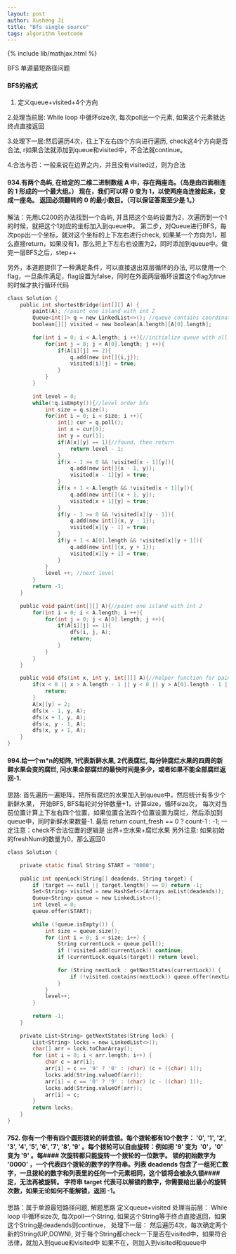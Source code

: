 ```yaml
---
layout: post
author: Xusheng Ji
title: "Bfs single source"
tags: algorithm leetcode
---
```


{% include lib/mathjax.html %}


<script type="text/javascript" async
  src="https://cdnjs.cloudflare.com/ajax/libs/mathjax/2.7.5/MathJax.js?config=TeX-MML-AM_CHTML">
</script>

<script type="text/x-mathjax-config">
  MathJax.Hub.Config({
    extensions: [
      "MathMenu.js",
      "MathZoom.js",
      "AssistiveMML.js",
      "a11y/accessibility-menu.js"
    ],
    jax: ["input/TeX", "output/CommonHTML"],
    TeX: {
      extensions: [
        "AMSmath.js",
        "AMSsymbols.js",
        "noErrors.js",
        "noUndefined.js",
      ]
    }
  });
</script>

BFS 单源最短路径问题

####  BFS的格式

1. 定义queue+visited+4个方向

2.处理当前层: While loop 中循环size次, 每次poll出一个元素,  如果这个元素抵达终点直接返回


3.处理下一层:然后遍历4次，往上下左右四个方向进行遍历, check这4个方向是否合法,   r如果合法就添加到queue和visited中，不合法就continue。


4.合法与否：一般来说在边界之内，并且没有visited过，则为合法





#### 934.有两个岛屿, 在给定的二维二进制数组 A 中，存在两座岛。（岛是由四面相连的 1 形成的一个最大组。） 现在，我们可以将 0 变为 1，以使两座岛连接起来，变成一座岛。 返回必须翻转的 0 的最小数目。（可以保证答案至少是 1。）


解法：先用LC200的办法找到一个岛屿, 并且把这个岛屿设置为2，次遍历到一个1的时候，就把这个1对应的坐标加入到queue中。
第二步，对Queue进行BFS，每次pop出一个坐标，就对这个坐标的上下左右进行check, 如果某一个方向为1，那么直接return，如果没有1，那么把上下左右也设置为2，同时添加到queue中。做完一层BFS之后，step++



另外，本道题提供了一种满足条件，可以直接退出双层循环的办法, 可以使用一个flag，一旦条件满足，flag设置为false，同时在外面两层循环设置这个flag为true的时候才执行循环代码


```c
class Solution {
    public int shortestBridge(int[][] A) {
        paint(A); //paint one island with int 2
        Queue<int[]> q = new LinkedList<>(); //queue contains coordinates to do bfs
        boolean[][] visited = new boolean[A.length][A[0].length];
        
        for(int i = 0; i < A.length; i ++){//initialize queue with all coordinates with number 2
            for(int j = 0; j < A[0].length; j ++){
                if(A[i][j] == 2){
                    q.add(new int[]{i,j});
                    visited[i][j] = true;
                }
            }
        }
        
        int level = 0;
        while(!q.isEmpty()){//level order bfs
            int size = q.size();
            for(int i = 0; i < size; i ++){
                int[] cur = q.poll();
                int x = cur[0];
                int y = cur[1];
                if(A[x][y] == 1){//found, then return
                    return level - 1;
                }
                if(x - 1 >= 0 && !visited[x - 1][y]){
                    q.add(new int[]{x - 1, y});
                    visited[x - 1][y] = true;
                }
                if(x + 1 < A.length && !visited[x + 1][y]){
                    q.add(new int[]{x + 1, y});
                    visited[x + 1][y] = true;
                }
                if(y - 1 >= 0 && !visited[x][y - 1]){
                    q.add(new int[]{x, y - 1});
                    visited[x][y - 1] = true;
                }
                if(y + 1 < A[0].length && !visited[x][y + 1]){
                    q.add(new int[]{x, y + 1});
                    visited[x][y + 1] = true;
                }
            }
            level ++; //next level
        }
        return -1;
    }
    
    public void paint(int[][] A){//paint one island with int 2
        for(int i = 0; i < A.length; i ++){
            for(int j = 0; j < A[0].length; j ++){
                if(A[i][j] == 1){
                    dfs(i, j, A);
                    return;
                }
            }
        }
    }
    
    public void dfs(int x, int y, int[][] A){//helper function for paint function
        if(x < 0 || x > A.length - 1 || y < 0 || y > A[0].length - 1 || A[x][y] != 1){
            return;
        }
        A[x][y] = 2;
        dfs(x - 1, y, A);
        dfs(x + 1, y, A);
        dfs(x, y - 1, A);
        dfs(x, y + 1, A);
    }
}

```


#### 994.给一个m*n的矩阵,  1代表新鲜水果,  2代表腐烂, 每分钟腐烂水果的四周的新鲜水果会变的腐烂, 问水果全部腐烂的最快时间是多少，或者如果不能全部腐烂返回-1.


思路: 	 首先遍历一遍矩阵，把所有腐烂的水果加入到queue中，然后统计有多少个新鲜水果， 
开始BFS, BFS每轮对分钟数量+1，计算size，循环size次，
每次对当前位置计算上下左右四个位置，如果位置合法四个位置设置为腐烂，然后添加到queue中，同时新鲜水果数量-1. 
最后  return count_fresh == 0 ? count-1 : -1; 
一定注意：check不合法位置的逻辑是 出界+空水果+腐烂水果 另外注意: 如果初始的freshNum的数量为0，那么返回0

```c
class Solution {
    
    private static final String START = "0000";
    
    public int openLock(String[] deadends, String target) {
        if (target == null || target.length() == 0) return -1;
        Set<String> visited = new HashSet<>(Arrays.asList(deadends));
        Queue<String> queue = new LinkedList<>();
        int level = 0;
        queue.offer(START);
        
        while (!queue.isEmpty()) {
            int size = queue.size();
            for (int i = 0; i < size; i++) {
                String currentLock = queue.poll();
                if (!visited.add(currentLock)) continue;
                if (currentLock.equals(target)) return level;
                
                for (String nextLock : getNextStates(currentLock)) {
                    if (!visited.contains(nextLock)) queue.offer(nextLock);
                }
            }
            level++;
        }
        
        return -1;
    }
    
    private List<String> getNextStates(String lock) {
        List<String> locks = new LinkedList<>();
        char[] arr = lock.toCharArray();
        for (int i = 0; i < arr.length; i++) {
            char c = arr[i];
            arr[i] = c == '9' ? '0' : (char) (c + ((char) 1));
            locks.add(String.valueOf(arr));
            arr[i] = c == '0' ? '9' : (char) (c - ((char) 1));
            locks.add(String.valueOf(arr));
            arr[i] = c;
        }
        return locks;
    }
}
```







#### 752. 你有一个带有四个圆形拨轮的转盘锁。每个拨轮都有10个数字： '0', '1', '2', '3', '4', '5', '6', '7', '8', '9' 。每个拨轮可以自由旋转：例如把 '9' 变为  '0'，'0' 变为 '9' 。每#### 次旋转都只能旋转一个拨轮的一位数字。 锁的初始数字为 '0000' ，一个代表四个拨轮的数字的字符串。列表 deadends 包含了一组死亡数字，一旦拨轮的数字和列表里的任何一个元素相同，这个锁将会被永久锁#### 定，无法再被旋转。 字符串 target 代表可以解锁的数字，你需要给出最小的旋转次数，如果无论如何不能解锁，返回 -1。  



思路：属于单源最短路径问题, 
解题思路 定义queue+visited 
处理当前层： While loop 中循环size次, 每次poll一个String,  如果这个String等于终点直接返回，如果这个String是deadends则continue， 
处理下一层： 然后遍历4次，每次确定两个新的String(UP,DOWN), 对于每个String都check一下是否在visited中，如果符合法律，就加入到queue和visited中 
如果不在，则加入到visited和queue中







